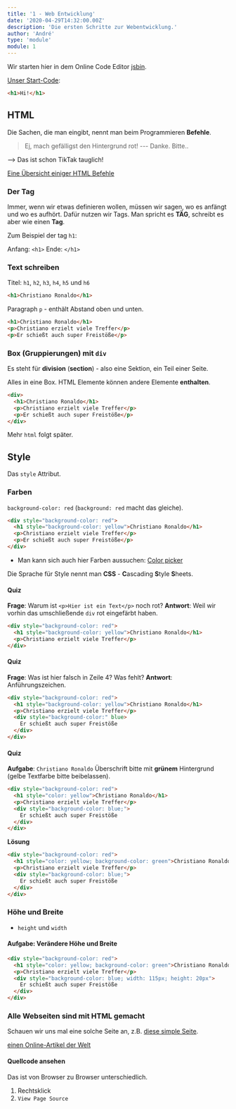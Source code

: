 ```yaml
---
title: '1 - Web Entwicklung'
date: '2020-04-29T14:32:00.00Z'
description: 'Die ersten Schritte zur Webentwicklung.'
author: 'André'
type: 'module'
module: 1
---
```


Wir starten hier in dem Online Code Editor [jsbin](https://jsbin.com/).

[Unser Start-Code](https://jsbin.com/kopinop/1/edit?html,output):

```html
<h1>Hi!</h1>
```

## HTML

Die Sachen, die man eingibt, nennt man beim Programmieren **Befehle**.

> Ej, mach gefälligst den Hintergrund rot! --- Danke.
> Bitte..

--> Das ist schon TikTak tauglich!

[Eine Übersicht einiger HTML Befehle](https://www.html-seminar.de/befehlsuebersicht.htm)

### Der Tag

Immer, wenn wir etwas definieren wollen, müssen wir sagen, wo es anfängt und wo es aufhört. Dafür nutzen wir Tags. Man spricht es **TÄG**, schreibt es aber wie einen **Tag**.

Zum Beispiel der tag `h1`:

Anfang: `<h1>`
Ende: `</h1>`

### Text schreiben

Titel: `h1`, `h2`, `h3`, `h4`, `h5` und `h6`

```html
<h1>Christiano Ronaldo</h1>
```

Paragraph `p` - enthält Abstand oben und unten.

```html
<h1>Christiano Ronaldo</h1>
<p>Christiano erzielt viele Treffer</p>
<p>Er schießt auch super Freistöße</p>
```

### Box (Gruppierungen) mit `div`

Es steht für **division** (**section**) - also eine Sektion, ein Teil einer Seite.

Alles in eine Box. HTML Elemente können andere Elemente **enthalten**.

```html
<div>
  <h1>Christiano Ronaldo</h1>
  <p>Christiano erzielt viele Treffer</p>
  <p>Er schießt auch super Freistöße</p>
</div>
```

Mehr `html` folgt später.

## Style

Das `style` Attribut.

### Farben

`background-color: red` (`background: red` macht das gleiche).

```html
<div style="background-color: red">
  <h1 style="background-color: yellow">Christiano Ronaldo</h1>
  <p>Christiano erzielt viele Treffer</p>
  <p>Er schießt auch super Freistöße</p>
</div>
```

- Man kann sich auch hier Farben aussuchen: [Color picker](https://www.w3schools.com/colors/colors_picker.asp)

Die Sprache für Style nennt man **CSS** - **C**ascading **S**tyle **S**heets.

#### Quiz

**Frage**: Warum ist `<p>Hier ist ein Text</p>` noch rot?
**Antwort**: Weil wir vorhin das umschließende `div` rot eingefärbt haben.

```html
<div style="background-color: red">
  <h1 style="background-color: yellow">Christiano Ronaldo</h1>
  <p>Christiano erzielt viele Treffer</p>
</div>
```

#### Quiz

**Frage**: Was ist hier falsch in Zeile 4? Was fehlt?
**Antwort**: Anführungszeichen.

```html {4}
<div style="background-color: red">
  <h1 style="background-color: yellow">Christiano Ronaldo</h1>
  <p>Christiano erzielt viele Treffer</p>
  <div style="background-color:" blue>
    Er schießt auch super Freistöße
  </div>
</div>
```

#### Quiz

**Aufgabe**: `Christiano Ronaldo` Überschrift bitte mit **grünem** Hintergrund (gelbe Textfarbe bitte beibelassen).

```html {2}
<div style="background-color: red">
  <h1 style="color: yellow">Christiano Ronaldo</h1>
  <p>Christiano erzielt viele Treffer</p>
  <div style="background-color: blue;">
    Er schießt auch super Freistöße
  </div>
</div>
```

**Lösung**

```html {2}
<div style="background-color: red">
  <h1 style="color: yellow; background-color: green">Christiano Ronaldo</h1>
  <p>Christiano erzielt viele Treffer</p>
  <div style="background-color: blue;">
    Er schießt auch super Freistöße
  </div>
</div>
```

### Höhe und Breite

- `height` und `width`

#### Aufgabe: Verändere Höhe und Breite

```html {2}
<div style="background-color: red">
  <h1 style="color: yellow; background-color: green">Christiano Ronaldo</h1>
  <p>Christiano erzielt viele Treffer</p>
  <div style="background-color: blue; width: 115px; height: 20px">
    Er schießt auch super Freistöße
  </div>
</div>
```

### Alle Webseiten sind mit HTML gemacht

Schauen wir uns mal eine solche Seite an, z.B. [diese simple Seite](http://beispiel.de/).

[einen Online-Artikel der Welt](https://www.welt.de/regionales/hamburg/article206837251/Corona-Hamburg-Maskenpflicht-und-ueber-4200-Infizierte-alle-Infos.html)

#### Quellcode ansehen

Das ist von Browser zu Browser unterschiedlich.

1. Rechtsklick
2. `View Page Source`
